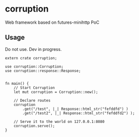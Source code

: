 # corruption
Web framework based on futures-minihttp PoC

## Usage
Do not use. Dev in progress.

```
extern crate corruption;

use corruption::Corruption;
use corruption::response::Response;


fn main() {
    // Start Corruption
    let mut corruption = Corruption::new();

    // Declare routes
    corruption
        .get("/test", |_| Response::html_str("fefddfd") )
        .get("/test2", |_| Response::html_str("fefddfd2") );

    // Serve it to the world on 127.0.0.1:8080
    corruption.serve();
}
```
